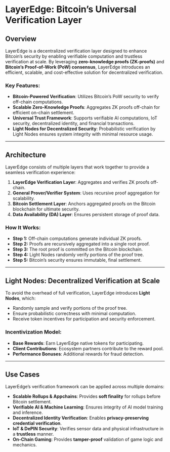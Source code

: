 # LayerEdge: Bitcoin’s Universal Verification Layer

## Overview

LayerEdge is a decentralized verification layer designed to enhance Bitcoin’s security by enabling verifiable computation and trustless verification at scale. By leveraging **zero-knowledge proofs (ZK-proofs)** and **Bitcoin’s Proof-of-Work (PoW) consensus**, LayerEdge introduces an efficient, scalable, and cost-effective solution for decentralized verification.

### Key Features:
- **Bitcoin-Powered Verification**: Utilizes Bitcoin’s PoW security to verify off-chain computations.
- **Scalable Zero-Knowledge Proofs**: Aggregates ZK proofs off-chain for efficient on-chain settlement.
- **Universal Trust Framework**: Supports verifiable AI computations, IoT security, decentralized identity, and financial transactions.
- **Light Nodes for Decentralized Security**: Probabilistic verification by Light Nodes ensures system integrity with minimal resource usage.

---

## Architecture

LayerEdge consists of multiple layers that work together to provide a seamless verification experience:

1. **LayerEdge Verification Layer**: Aggregates and verifies ZK proofs off-chain.
2. **General Prover/Verifier System**: Uses recursive proof aggregation for scalability.
3. **Bitcoin Settlement Layer**: Anchors aggregated proofs on the Bitcoin blockchain for ultimate security.
4. **Data Availability (DA) Layer**: Ensures persistent storage of proof data.

### How It Works:
- **Step 1:** Off-chain computations generate individual ZK proofs.
- **Step 2:** Proofs are recursively aggregated into a single root proof.
- **Step 3:** The root proof is committed on the Bitcoin blockchain.
- **Step 4:** Light Nodes randomly verify portions of the proof tree.
- **Step 5:** Bitcoin’s security ensures immutable, final settlement.

---

## Light Nodes: Decentralized Verification at Scale

To avoid the overhead of full verification, LayerEdge introduces **Light Nodes**, which:
- Randomly sample and verify portions of the proof tree.
- Ensure probabilistic correctness with minimal computation.
- Receive token incentives for participation and security enforcement.

### Incentivization Model:
- **Base Rewards**: Earn LayerEdge native tokens for participating.
- **Client Contributions**: Ecosystem partners contribute to the reward pool.
- **Performance Bonuses**: Additional rewards for fraud detection.

---

## Use Cases

LayerEdge’s verification framework can be applied across multiple domains:

- **Scalable Rollups & Appchains**: Provides **soft finality** for rollups before Bitcoin settlement.
- **Verifiable AI & Machine Learning**: Ensures integrity of AI model training and inference.
- **Decentralized Identity Verification**: Enables **privacy-preserving credential verification**.
- **IoT & DePIN Security**: Verifies sensor data and physical infrastructure in a **trustless** manner.
- **On-Chain Gaming**: Provides **tamper-proof** validation of game logic and mechanics.

